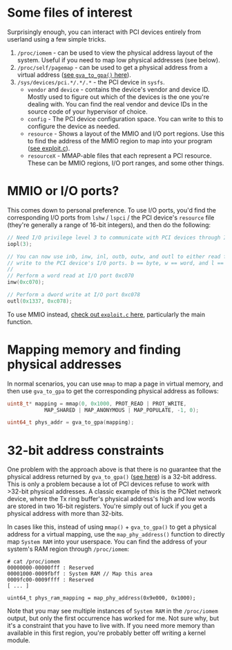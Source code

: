 # Some files of interest

Surprisingly enough, you can interact with PCI devices entirely from userland using a few simple tricks.

1. `/proc/iomem` - can be used to view the physical address layout of the system. Useful if you need to map low physical addresses (see below).
2. `/proc/self/pagemap` - can be used to get a physical address from a virtual address ([see `gva_to_gpa()` here](/templates/userspace_template/exploit.h)).
3. `/sys/devices/pci.*/.*/.*` - the PCI device in `sysfs`.
    * `vendor` and `device` - contains the device's vendor and device ID. Mostly used to figure out which of the devices is the one you're dealing with. You can find the real vendor and device IDs in the source code of your hypervisor of choice.
    * `config` - The PCI device configuration space. You can write to this to configure the device as needed.
    * `resource` - Shows a layout of the MMIO and I/O port regions. Use this to find the address of the MMIO region to map into your program ([see exploit.c](/templates/userspace_template/exploit.c)).
    * `resourceX` - MMAP-able files that each represent a PCI resource. These can be MMIO regions, I/O port ranges, and some other things.

# MMIO or I/O ports?

This comes down to personal preference. To use I/O ports, you'd find the corresponding I/O ports from `lshw` / `lspci` / the PCI device's `resource` file (they're generally a range of 16-bit integers), and then do the following:

```c
// Need I/O privilege level 3 to communicate with PCI devices through I/O ports
iopl(3);

// You can now use inb, inw, inl, outb, outw, and outl to either read from or
// write to the PCI device's I/O ports. b == byte, w == word, and l == dword.
//
// Perform a word read at I/O port 0xc070
inw(0xc070);

// Perform a dword write at I/O port 0xc078
outl(0x1337, 0xc078);
```

To use MMIO instead, [check out `exploit.c` here](/templates/userspace_template/exploit.c), particularly the main function.

# Mapping memory and finding physical addresses

In normal scenarios, you can use `mmap` to map a page in virtual memory, and then use `gva_to_gpa` to get the corresponding physical address as follows:

```c
uint8_t* mapping = mmap(0, 0x1000, PROT_READ | PROT_WRITE, 
            MAP_SHARED | MAP_ANONYMOUS | MAP_POPULATE, -1, 0);

uint64_t phys_addr = gva_to_gpa(mapping);
```

# 32-bit address constraints

One problem with the approach above is that there is no guarantee that the physical address returned by `gva_to_gpa()` ([see here](/templates/userspace_template/exploit.h)) is a 32-bit address. This is only a problem because a lot of PCI devices refuse to work with >32-bit physical addresses. A classic example of this is the PCNet network device, where the Tx ring buffer's physical address's high and low words are stored in two 16-bit registers. You're simply out of luck if you get a physical address with more than 32-bits.

In cases like this, instead of using `mmap()` + `gva_to_gpa()` to get a physical address for a virtual mapping, use the `map_phy_address()` function to directly map `System RAM` into your userspace. You can find the address of your system's RAM region through `/proc/iomem`:

```
# cat /proc/iomem
00000000-00000fff : Reserved
00001000-0009fbff : System RAM // Map this area
0009fc00-0009ffff : Reserved
[ ... ]
```

```
uint64_t phys_ram_mapping = map_phy_address(0x9e000, 0x1000);
```

Note that you may see multiple instances of `System RAM` in the `/proc/iomem` output, but only the first occurrence has worked for me. Not sure why, but it's a constraint that you have to live with. If you need more memory than available in this first region, you're probably better off writing a kernel module.
